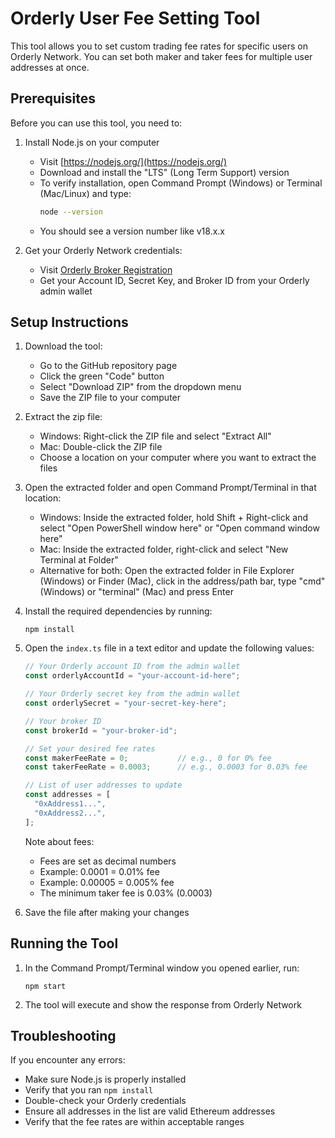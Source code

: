 # Orderly User Fee Setting Tool

This tool allows you to set custom trading fee rates for specific users on Orderly Network. You can set both maker and taker fees for multiple user addresses at once.

## Prerequisites

Before you can use this tool, you need to:

1. Install Node.js on your computer
   - Visit [https://nodejs.org/](https://nodejs.org/)
   - Download and install the "LTS" (Long Term Support) version
   - To verify installation, open Command Prompt (Windows) or Terminal (Mac/Linux) and type:
     ```sh
     node --version
     ```
   - You should see a version number like v18.x.x

2. Get your Orderly Network credentials:
   - Visit [Orderly Broker Registration](https://orderlynetwork.github.io/broker-registration/)
   - Get your Account ID, Secret Key, and Broker ID from your Orderly admin wallet

## Setup Instructions

1. Download the tool:
   - Go to the GitHub repository page
   - Click the green "Code" button
   - Select "Download ZIP" from the dropdown menu
   - Save the ZIP file to your computer

2. Extract the zip file:
   - Windows: Right-click the ZIP file and select "Extract All"
   - Mac: Double-click the ZIP file
   - Choose a location on your computer where you want to extract the files

3. Open the extracted folder and open Command Prompt/Terminal in that location:
   - Windows: Inside the extracted folder, hold Shift + Right-click and select "Open PowerShell window here" or "Open command window here"
   - Mac: Inside the extracted folder, right-click and select "New Terminal at Folder"
   - Alternative for both: Open the extracted folder in File Explorer (Windows) or Finder (Mac), click in the address/path bar, type "cmd" (Windows) or "terminal" (Mac) and press Enter

4. Install the required dependencies by running:
   ```
   npm install
   ```

5. Open the `index.ts` file in a text editor and update the following values:
   ```typescript
   // Your Orderly account ID from the admin wallet
   const orderlyAccountId = "your-account-id-here";

   // Your Orderly secret key from the admin wallet
   const orderlySecret = "your-secret-key-here";

   // Your broker ID
   const brokerId = "your-broker-id";

   // Set your desired fee rates
   const makerFeeRate = 0;           // e.g., 0 for 0% fee
   const takerFeeRate = 0.0003;      // e.g., 0.0003 for 0.03% fee

   // List of user addresses to update
   const addresses = [
     "0xAddress1...",
     "0xAddress2...",
   ];
   ```

   Note about fees:
   - Fees are set as decimal numbers
   - Example: 0.0001 = 0.01% fee
   - Example: 0.00005 = 0.005% fee
   - The minimum taker fee is 0.03% (0.0003)

6. Save the file after making your changes

## Running the Tool

1. In the Command Prompt/Terminal window you opened earlier, run:
   ```
   npm start
   ```

2. The tool will execute and show the response from Orderly Network

## Troubleshooting

If you encounter any errors:

- Make sure Node.js is properly installed
- Verify that you ran `npm install`
- Double-check your Orderly credentials
- Ensure all addresses in the list are valid Ethereum addresses
- Verify that the fee rates are within acceptable ranges
